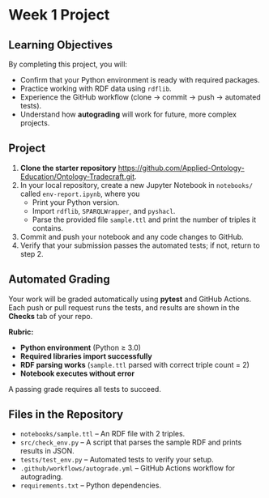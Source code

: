 # Week 1 Project

## Learning Objectives
By completing this project, you will:

- Confirm that your Python environment is ready with required packages.
- Practice working with RDF data using `rdflib`.
- Experience the GitHub workflow (clone → commit → push → automated tests).
- Understand how **autograding** will work for future, more complex projects.

## Project
1. **Clone the starter repository** https://github.com/Applied-Ontology-Education/Ontology-Tradecraft.git.  
2. In your local repository, create a new Jupyter Notebook in `notebooks/` called `env-report.ipynb`, where you
   - Print your Python version.
   - Import `rdflib`, `SPARQLWrapper`, and `pyshacl`.
   - Parse the provided file `sample.ttl` and print the number of triples it contains.  
3. Commit and push your notebook and any code changes to GitHub.  
4. Verify that your submission passes the automated tests; if not, return to step 2. 

## Automated Grading
Your work will be graded automatically using **pytest** and GitHub Actions. Each push or pull request runs the tests, and results are shown in the **Checks** tab of your repo.

**Rubric:**
- **Python environment** (Python ≥ 3.0)  
- **Required libraries import successfully** 
- **RDF parsing works** (`sample.ttl` parsed with correct triple count = 2)   
- **Notebook executes without error**   

A passing grade requires all tests to succeed.

## Files in the Repository
- `notebooks/sample.ttl` – An RDF file with 2 triples.  
- `src/check_env.py` – A script that parses the sample RDF and prints results in JSON.  
- `tests/test_env.py` – Automated tests to verify your setup.  
- `.github/workflows/autograde.yml` – GitHub Actions workflow for autograding.  
- `requirements.txt` – Python dependencies.
<!-- trigger -->